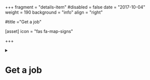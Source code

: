 +++
fragment = "details-item"
#disabled = false
date = "2017-10-04"
weight = 190
background = "info"
align = "right"


#title ="Get a job"

[asset]
  icon = "fas fa-map-signs"


+++

<details>
<summary>

# Get a job

</summary>

#### If you receive social assistance:

The Region of Waterloo and Wellington County offer courses and workshops to help people get a job. Ask your worker about the programs you can take to help you get ready for work or get a job.

#### If you do not receive social assistance:

Contact Agilec (formerly Northern Lights) to ask about programs to help you get ready for work or get a job.

http://www.agilec.ca/

These programs will help you find out what job you would be suited for, figure out what skills you need, get training if you need it, make a resume, and find jobs to apply for.

*Do not pay for an online course without checking into it first! Some of these courses are a scam. Contact Agilec to ask about whether a course is legitimate or not.*
  
</summary>

</details>


  

  

